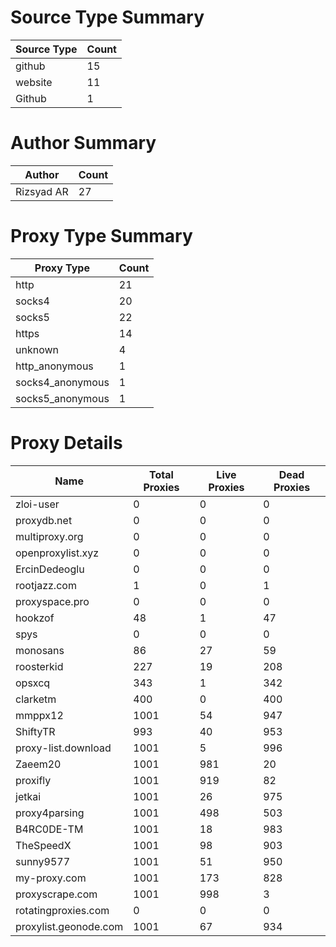 # Source Type Summary

| Source Type | Count |
|-------------|-------|
| github | 15 |
| website | 11 |
| Github | 1 |


# Author Summary

| Author | Count |
|--------|-------|
| Rizsyad AR | 27 |


# Proxy Type Summary

| Proxy Type | Count |
|------------|-------|
| http | 21 |
| socks4 | 20 |
| socks5 | 22 |
| https | 14 |
| unknown | 4 |
| http_anonymous | 1 |
| socks4_anonymous | 1 |
| socks5_anonymous | 1 |


# Proxy Details

| Name | Total Proxies | Live Proxies | Dead Proxies |
|------|---------------|--------------|---------------|
| zloi-user | 0 | 0 | 0 |
| proxydb.net | 0 | 0 | 0 |
| multiproxy.org | 0 | 0 | 0 |
| openproxylist.xyz | 0 | 0 | 0 |
| ErcinDedeoglu | 0 | 0 | 0 |
| rootjazz.com | 1 | 0 | 1 |
| proxyspace.pro | 0 | 0 | 0 |
| hookzof | 48 | 1 | 47 |
| spys | 0 | 0 | 0 |
| monosans | 86 | 27 | 59 |
| roosterkid | 227 | 19 | 208 |
| opsxcq | 343 | 1 | 342 |
| clarketm | 400 | 0 | 400 |
| mmppx12 | 1001 | 54 | 947 |
| ShiftyTR | 993 | 40 | 953 |
| proxy-list.download | 1001 | 5 | 996 |
| Zaeem20 | 1001 | 981 | 20 |
| proxifly | 1001 | 919 | 82 |
| jetkai | 1001 | 26 | 975 |
| proxy4parsing | 1001 | 498 | 503 |
| B4RC0DE-TM | 1001 | 18 | 983 |
| TheSpeedX | 1001 | 98 | 903 |
| sunny9577 | 1001 | 51 | 950 |
| my-proxy.com | 1001 | 173 | 828 |
| proxyscrape.com | 1001 | 998 | 3 |
| rotatingproxies.com | 0 | 0 | 0 |
| proxylist.geonode.com | 1001 | 67 | 934 |
